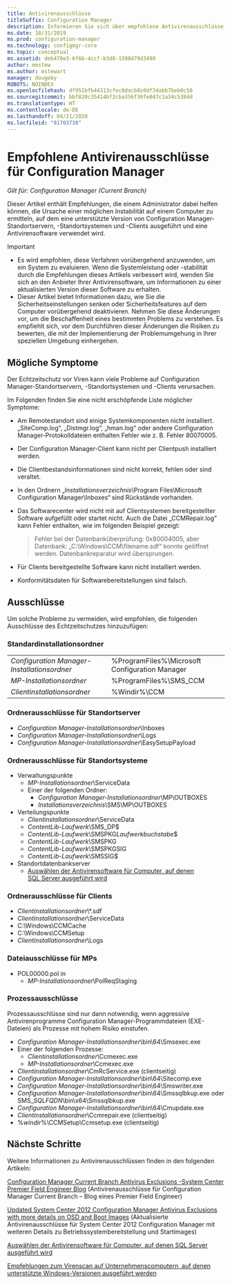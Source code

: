 ```yaml
---
title: Antivirenausschlüsse
titleSuffix: Configuration Manager
description: Informieren Sie sich über empfohlene Antivirenausschlüsse beim Beheben möglicher Probleme.
ms.date: 10/31/2019
ms.prod: configuration-manager
ms.technology: configmgr-core
ms.topic: conceptual
ms.assetid: deb470e3-6f6b-4ccf-b3d8-1598d79d3490
author: mestew
ms.author: mstewart
manager: dougeby
ROBOTS: NOINDEX
ms.openlocfilehash: df951bfb44313cfec8dacb8c0df34abb7beb0c56
ms.sourcegitcommit: bbf820c35414bf2cba356f30fe047c1a34c5384d
ms.translationtype: HT
ms.contentlocale: de-DE
ms.lasthandoff: 04/21/2020
ms.locfileid: "81703738"
---
```

# <a name="recommended-antivirus-exclusions-for-configuration-manager"></a>Empfohlene Antivirenausschlüsse für Configuration Manager

*Gilt für: Configuration Manager (Current Branch)*

Dieser Artikel enthält Empfehlungen, die einem Administrator dabei helfen können, die Ursache einer möglichen Instabilität auf einem Computer zu ermitteln, auf dem eine unterstützte Version von Configuration Manager-Standortservern, -Standortsystemen und -Clients ausgeführt und eine Antivirensoftware verwendet wird.

> [!IMPORTANT]
>
> - Es wird empfohlen, diese Verfahren vorübergehend anzuwenden, um ein System zu evaluieren. Wenn die Systemleistung oder -stabilität durch die Empfehlungen dieses Artikels verbessert wird, wenden Sie sich an den Anbieter Ihrer Antivirensoftware, um Informationen zu einer aktualisierten Version dieser Software zu erhalten.
> - Dieser Artikel bietet Informationen dazu, wie Sie die Sicherheitseinstellungen senken oder Sicherheitsfeatures auf dem Computer vorübergehend deaktivieren. Nehmen Sie diese Änderungen vor, um die Beschaffenheit eines bestimmten Problems zu verstehen. Es empfiehlt sich, vor dem Durchführen dieser Änderungen die Risiken zu bewerten, die mit der Implementierung der Problemumgehung in Ihrer speziellen Umgebung einhergehen.

## <a name="possible-symptoms"></a>Mögliche Symptome 

Der Echtzeitschutz vor Viren kann viele Probleme auf Configuration Manager-Standortservern, -Standortsystemen und -Clients verursachen.

Im Folgenden finden Sie eine nicht erschöpfende Liste möglicher Symptome:

- Am Remotestandort sind einige Systemkomponenten nicht installiert. „SiteComp.log“, „Distmgr.log“, „hman.log“ oder andere Configuration Manager-Protokolldateien enthalten Fehler wie z. B. Fehler 80070005.
- Der Configuration Manager-Client kann nicht per Clientpush installiert werden.
- Die Clientbestandsinformationen sind nicht korrekt, fehlen oder sind veraltet.
- In den Ordnern „*Installationsverzeichnis*\Program Files\Microsoft Configuration Manager\Inboxes“ sind Rückstände vorhanden.
- Das Softwarecenter wird nicht mit auf Clientsystemen bereitgestellter Software aufgefüllt oder startet nicht. Auch die Datei „CCMRepair.log“ kann Fehler enthalten, wie im folgenden Beispiel gezeigt:

  > Fehler bei der Datenbanküberprüfung: 0x80004005, aber Datenbank: „C:\Windows\CCM\filename.sdf“ konnte geöffnet werden. Datenbankreparatur wird übersprungen.

- Für Clients bereitgestellte Software kann nicht installiert werden.
- Konformitätsdaten für Softwarebereitstellungen sind falsch.

## <a name="exclusions"></a>Ausschlüsse

Um solche Probleme zu vermeiden, wird empfohlen, die folgenden Ausschlüsse des Echtzeitschutzes hinzuzufügen:

### <a name="default-installation-folders"></a>Standardinstallationsordner

|  |  |
| - | - |
|*Configuration Manager-Installationsordner*  |  %ProgramFiles%\Microsoft Configuration Manager  |  
|*MP-Installationsordner*  |%ProgramFiles%\SMS_CCM  |  
|*Clientinstallationsordner*  |%Windir%\CCM  |  

### <a name="folder-exclusions-for-site-servers"></a>Ordnerausschlüsse für Standortserver

- *Configuration Manager-Installationsordner*\Inboxes
- *Configuration Manager-Installationsordner*\Logs
- *Configuration Manager-Installationsordner*\EasySetupPayload

### <a name="folder-exclusions-for-site-systems"></a>Ordnerausschlüsse für Standortsysteme

- Verwaltungspunkte
  - *MP-Installationsordner*\ServiceData
  - Einer der folgenden Ordner:
    - *Configuration Manager-Installationsordner*\MP\OUTBOXES
    - *Installationsverzeichnis*\SMS\MP\OUTBOXES
- Verteilungspunkte
  - *Clientinstallationsordner*\ServiceData
  - *ContentLib-Laufwerk*\SMS_DP$
  - *ContentLib-Laufwerk*\SMSPKG*Laufwerkbuchstabe*$
  - *ContentLib-Laufwerk*\SMSPKG
  - *ContentLib-Laufwerk*\SMSPKGSIG
  - *ContentLib-Laufwerk*\SMSSIG$
- Standortdatenbankserver
  - [Auswählen der Antivirensoftware für Computer, auf denen SQL Server ausgeführt wird](https://support.microsoft.com/en-us/help/309422)

### <a name="folder-exclusions-for-clients"></a>Ordnerausschlüsse für Clients

- *Clientinstallationsordner*\\\*.sdf
- *Clientinstallationsordner*\ServiceData
- C:\Windows\CCMCache
- C:\Windows\CCMSetup
- *Clientinstallationsordner*\Logs

### <a name="file-exclusions-for-mps"></a>Dateiausschlüsse für MPs

- POL00000.pol in
  - *MP-Installationsordner*\PolReqStaging

### <a name="process-exclusions"></a>Prozessausschlüsse

Prozessausschlüsse sind nur dann notwendig, wenn aggressive Antivirenprogramme Configuration Manager-Programmdateien (EXE-Dateien) als Prozesse mit hohem Risiko einstufen.

- *Configuration Manager-Installationsordner*\bin\64\Smsexec.exe
- Einer der folgenden Prozesse:
  - *Clientinstallationsordner*\Ccmexec.exe
  - *MP-Installationsordner*\Ccmexec.exe
- *Clientinstallationsordner*\CmRcService.exe (clientseitig)
- *Configuration Manager-Installationsordner*\bin\64\Sitecomp.exe
- *Configuration Manager-Installationsordner*\bin\64\Smswriter.exe
- *Configuration Manager-Installationsordner*\bin\64\Smssqlbkup.exe oder SMS_*SQLFQDN*\bin\x64\Smssqlbkup.exe
- *Configuration Manager-Installationsordner*\bin\64\Cmupdate.exe
- *Clientinstallationsordner*\Ccmrepair.exe (clientseitig)
- %*windir*%\CCMSetup\Ccmsetup.exe (clientseitig)

## <a name="next-steps"></a>Nächste Schritte

Weitere Informationen zu Antivirenausschlüssen finden in den folgenden Artikeln:

[Configuration Manager Current Branch Antivirus Exclusions -System Center Premier Field Engineer Blog](https://blogs.technet.microsoft.com/systemcenterpfe/2017/05/24/configuration-manager-current-branch-antivirus-update/) (Antivirenausschlüsse für Configuration Manager Current Branch – Blog eines Premier Field Engineer)

[Updated System Center 2012 Configuration Manager Antivirus Exclusions with more details on OSD and Boot Images](https://blogs.technet.microsoft.com/systemcenterpfe/2013/01/11/updated-system-center-2012-configuration-manager-antivirus-exclusions-with-more-details-on-osd-and-boot-images-etc/) (Aktualisierte Antivirenausschlüsse für System Center 2012 Configuration Manager mit weiteren Details zu Betriebssystembereitstellung und Startimages)

[Auswählen der Antivirensoftware für Computer, auf denen SQL Server ausgeführt wird](https://support.microsoft.com/en-us/help/309422/how-to-choose-antivirus-software-to-run-on-computers-that-are-running-sql-server)

[Empfehlungen zum Virenscan auf Unternehmenscomputern, auf denen unterstützte Windows-Versionen ausgeführt werden](https://support.microsoft.com/en-us/help/822158/virus-scanning-recommendations-for-enterprise-computers-that-are-running-currently-supported-versions-of-windows)
